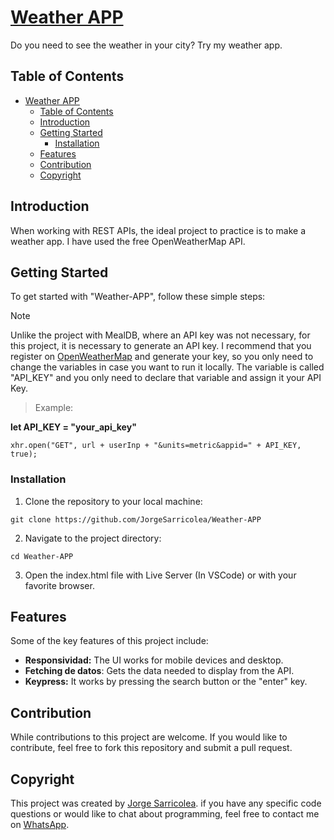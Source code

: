 # [Weather APP](https://wtrapp.netlify.app)

Do you need to see the weather in your city? Try my weather app.

## Table of Contents

- [Weather APP](#weather-app)
  - [Table of Contents](#table-of-contents)
  - [Introduction](#introduction)
  - [Getting Started](#getting-started)
    - [Installation](#installation)
  - [Features](#features)
  - [Contribution](#contribution)
  - [Copyright](#copyright)

## Introduction

When working with REST APIs, the ideal project to practice is to make a weather app. I have used the free OpenWeatherMap API.

## Getting Started

To get started with "Weather-APP", follow these simple steps:

> [!NOTE]
> Unlike the project with MealDB, where an API key was not necessary, for this project, it is necessary to generate an API key. I recommend that you register on [OpenWeatherMap](https://openweathermap.org/api) and generate your key, so you only need to change the variables in case you want to run it locally. The variable is called "API_KEY" and you only need to declare that variable and assign it your API Key.

> Example:

**let API_KEY = "your_api_key"**

```
xhr.open("GET", url + userInp + "&units=metric&appid=" + API_KEY, true);
```

### Installation

1. Clone the repository to your local machine:

```
git clone https://github.com/JorgeSarricolea/Weather-APP
```

2. Navigate to the project directory:

```
cd Weather-APP
```

3. Open the index.html file with Live Server (In VSCode) or with your favorite browser.

## Features

Some of the key features of this project include:

- **Responsividad:** The UI works for mobile devices and desktop.
- **Fetching de datos**: Gets the data needed to display from the API.
- **Keypress:** It works by pressing the search button or the "enter" key.

## Contribution

While contributions to this project are welcome. If you would like to contribute, feel free to fork this repository and submit a pull request.

## Copyright

This project was created by [Jorge Sarricolea](https://jorgesarricolea.com). if you have any specific code questions or would like to chat about programming, feel free to contact me on [WhatsApp](https://wa.me/529381095593).
